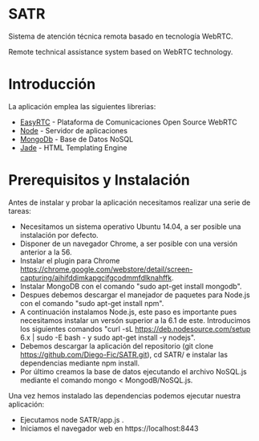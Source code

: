 # SATR

Sistema de atención técnica remota basado en tecnología WebRTC.

Remote technical assistance system based on WebRTC technology.

# Introducción
La aplicación emplea las siguientes librerias:
* [EasyRTC](https://easyrtc.com/) - Plataforma de Comunicaciones Open Source WebRTC
* [Node](https://nodejs.org/es/) - Servidor de aplicaciones
* [MongoDb](https://www.mongodb.com/es) - Base de Datos NoSQL
* [Jade](https://pugjs.org/api/getting-started.html) - HTML Templating Engine

# Prerequisitos y Instalación

Antes de instalar y probar la aplicación necesitamos realizar una serie de tareas:
* Necesitamos un sistema operativo Ubuntu 14.04, a ser posible una instalación por defecto. 
* Disponer de un navegador Chrome, a ser posible con una versión anterior a la 56.
* Instalar el plugin para Chrome https://chrome.google.com/webstore/detail/screen-capturing/ajhifddimkapgcifgcodmmfdlknahffk.
* Instalar MongoDB con el comando "sudo apt-get install mongodb".
* Despues debemos descargar el manejador de paquetes para Node.js con el comando "sudo apt-get install npm".
* A continuación instalamos Node.js, este paso es importante pues necesitamos instalar un versón superior a la 6.1 de este. Introducimos los siguientes comandos "curl -sL https://deb.nodesource.com/setup 6.x | sudo -E bash - y sudo apt-get install -y nodejs".
* Debemos descargar la aplicación del repositorio (git clone https://github.com/Diego-Fic/SATR.git), cd SATR/ e instalar las dependencias mediante npm install. 
* Por último creamos la base de datos ejecutando el archivo NoSQL.js mediante el comando mongo < MongodB/NoSQL.js.

Una vez hemos instalado las dependencias podemos ejecutar nuestra aplicación:
* Ejecutamos node SATR/app.js .
* Iniciamos el navegador web en https://localhost:8443
